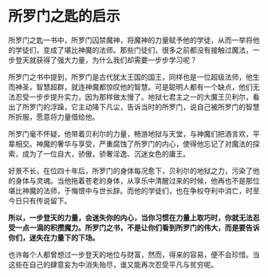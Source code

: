 # 所罗门之匙的启示


所罗门之匙一书中，所罗门囚禁魔神，将魔神的力量赋予他的学徒，从而一举将他的学徒们，变成了堪比神魔的法师。那些门徒们，很多之前都没有接触过魔法，一步登天就获得了强大力量，为什么我们却需要一步步学习呢？

所罗门之书中提到，所罗门是古代犹太王国的国王，同样也是一位超级法师，他生而神圣，智慧超群，就连神魔都惊叹他的智慧。可是聪明人都有一个缺点，他们无法忍受一步步提升实力，因为那样做太慢了。地狱七君主之一的大魔王贝利尔，看出了所罗门的浮躁，它主动降下凡尘，告诉当时的所罗门，说自己被所罗门的智慧所折服，愿意将力量借给他。

所罗门毫不怀疑，他带着贝利尔的力量，畅游地狱与天堂，与神魔们把酒言欢，平辈相交。神魔的奢华与享受，严重腐蚀了所罗门的内心，使得他忘记了对魔法的探索，成为了一位自大，骄傲，骄奢淫逸、沉迷女色的庸王。

好景不长，在位四十年后，所罗门的身体每况愈下，贝利尔的地狱之力，污染了他的身体与灵魂。当他拖着苍老的身体，从享乐中清醒过来的时候，他再也不是那位堪比神魔的法师，于悔恨中与世长辞。而他的学徒们，也在争权夺利中消亡，时至今日只有传说留下。

**所以，一步登天的力量，会迷失你的内心，当你习惯在力量上取巧时，你就无法忍受一点一滴的积攒魔力。所罗门之书，不是让你们看到所罗门的伟大，而是要告诉你们，迷失在力量下的下场。**

也许每个人都曾想过一步登天的地位与财富，然而，得来的容易，便不会珍惜。当这些在自己的肆意妄为中消失殆尽，谁又能再次忍受平凡与贫穷呢。


